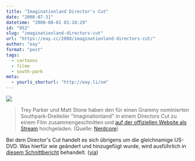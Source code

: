 ```yaml
---
title: "Imaginationland Director's Cut"
date: "2008-07-31"
datetime: "2008-08-01 01:10:29"
id: "952"
slug: "imaginationland-directors-cut"
url: "https://eay.cc/2008/imaginationland-directors-cut/"
author: "eay"
format: "post"
tags:
  - cartoons
  - filme
  - south-park
meta:
  - yourls_shorturl: "http://eay.li/sm"
---
```


![](/uploads/2008/imaginationland.jpg)

> Trey Parker und Matt Stone haben den für einen Grammy nominierten Southpark-Dreiteiler "Imaginationland" in einem Directors Cut zu einem Film zusammengeschnitten und [auf der offiziellen Website als Stream](http://www.southparkstudios.com/episodes/imaginationland_movie/) hochgeladen. (Quelle: [Nerdcore](http://www.nerdcore.de/wp/2008/07/31/south-parks-%E2%80%9Eimaginationland%E2%80%9C-als-directors-cut-online/))

Bei dem Director's Cut handelt es sich übrigens um die gleichnamige US-DVD. Was hierfür wie geändert und hinzugefügt wurde, wird ausführlich in [diesem Schnittbericht](http://www.schnittberichte.com/schnittbericht.php?ID=4955) behandelt. ([via](http://www.planearium.de/wordpress/?p=164))
